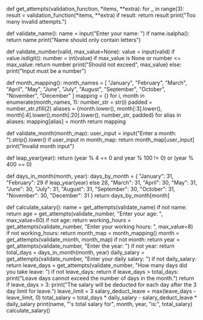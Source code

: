 def get_attempts(validation_function, *items, **extra):
    for _ in range(3):
        result = validation_function(*items, **extra)
        if result:
            return result
    print("Too many invalid attempts.")

def validate_name():
    name = input("Enter your name: ")
    if name.isalpha():
        return name
    print("Name should only contain letters")

def validate_number(valid, max_value=None):
    value = input(valid)
    if value.isdigit():
        number = int(value)
        if max_value is None or number <= max_value:
            return number
        print("Should not exceed", max_value)
    else:
        print("Input must be a number")

def month_mapping():
    month_names = [
        "January", "February", "March", "April", "May", "June",
        "July", "August", "September", "October", "November", "December"
    ]
    mapping = {}
    for i, month in enumerate(month_names, 1):
        number_str = str(i)
        padded = number_str.zfill(2)
        aliases = {month.lower(), month[:3].lower(), month[:4].lower(),month[:20].lower(), number_str, padded}
        for alias in aliases:
            mapping[alias] = month
    return mapping

def validate_month(month_map):
    user_input = input("Enter a month: ").strip().lower()
    if user_input in month_map:
        return month_map[user_input]
    print("Invalid month input")

def leap_year(year):
    return (year % 4 == 0 and year % 100 != 0) or (year % 400 == 0)

def days_in_month(month, year):
    days_by_month = {
        "January": 31,
        "February": 29 if leap_year(year) else 28,
        "March": 31,
        "April": 30,
        "May": 31,
        "June": 30,
        "July": 31,
        "August": 31,
        "September": 30,
        "October": 31,
        "November": 30,
        "December": 31
    }
    return days_by_month[month]

def calculate_salary():
    name = get_attempts(validate_name)
    if not name:
        return
    age = get_attempts(validate_number, "Enter your age: ", max_value=60)
    if not age:
        return
    working_hours = get_attempts(validate_number, "Enter your working hours: ", max_value=8)
    if not working_hours:
        return
    month_map = month_mapping()
    month = get_attempts(validate_month, month_map)
    if not month:
        return
    year = get_attempts(validate_number, "Enter the year: ")
    if not year:
        return
    total_days = days_in_month(month, year)
    daily_salary = get_attempts(validate_number, "Enter your daily salary: ")
    if not daily_salary:
        return
    leave_days = get_attempts(validate_number, "How many days did you take leave: ")
    if not leave_days:
        return
    if leave_days > total_days:
        print("Leave days cannot exceed the number of days in the month.")
        return
    if leave_days > 3:
        print("The salary will be deducted for each day after the 3 day limit for leave.")
    leave_limit = 3
    salary_deduct_leave = max(leave_days - leave_limit, 0)
    total_salary = total_days * daily_salary - salary_deduct_leave * daily_salary
    print(name, "'s total salary for", month, year, "is:", total_salary)
calculate_salary()
